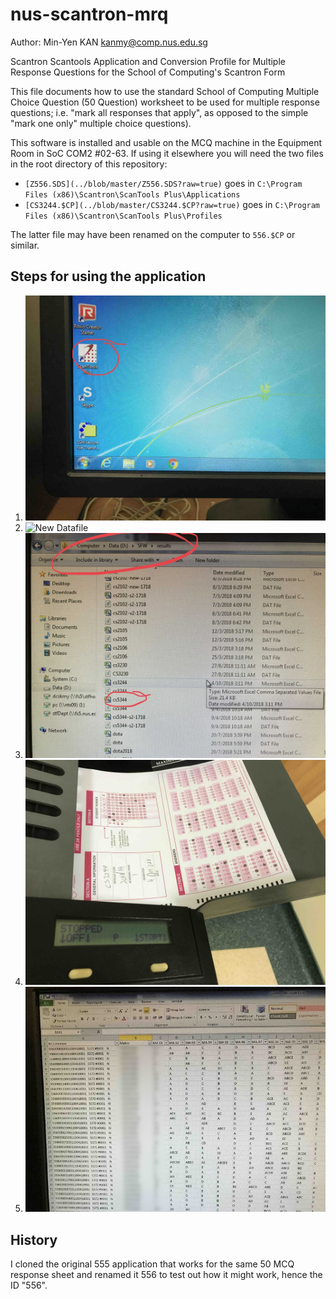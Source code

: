 # nus-scantron-mrq

Author: Min-Yen KAN <kanmy@comp.nus.edu.sg>

Scantron Scantools Application and Conversion Profile for Multiple Response Questions for the School of Computing's Scantron Form

This file documents how to use the standard School of Computing Multiple Choice Question (50 Question) worksheet to be used for multiple response questions; i.e. "mark all responses that apply", as opposed to the simple "mark one only" multiple choice questions).

This software is installed and usable on the MCQ machine in the Equipment Room in SoC COM2 #02-63.  If using it elsewhere you will need the two files in the root directory of this repository:

* `[Z556.SDS](../blob/master/Z556.SDS?raw=true)` goes in `C:\Program Files (x86)\Scantron\ScanTools Plus\Applications`
* `[CS3244.$CP](../blob/master/CS3244.$CP?raw=true)` goes in `C:\Program Files (x86)\Scantron\ScanTools Plus\Profiles`

The latter file may have been renamed on the computer to `556.$CP` or similar.

## Steps for using the application

1. ![Scantools Icon](https://github.com/knmnyn/nus-scantron-mrq/blob/master/images/scantool.jpg?raw=true "Scantool Icon")
2. ![New Datafile](https://github.com/knmnyn/nus-scantron-mrq/blob/master/images/newdf.jpg?raw=true "New Datafile")
3. ![Datafile](https://github.com/knmnyn/nus-scantron-mrq/blob/master/images/datafile.jpg?raw=true "Datafile")
4. ![Load the Scanner](https://github.com/knmnyn/nus-scantron-mrq/blob/master/images/scanner.jpg?raw=true "Load the Scanner")
5. ![CSV in Excel](https://github.com/knmnyn/nus-scantron-mrq/blob/master/images/csvinxls.jpg?raw=true "CSV in Excel")

## History

I cloned the original 555 application that works for the same 50 MCQ response sheet and renamed it 556 to test out how it might work, hence the ID "556".

